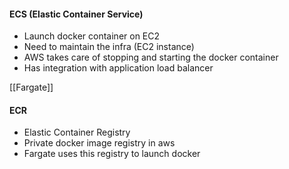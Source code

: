 
#### ECS (Elastic Container Service)
- Launch docker container on EC2
- Need to maintain the infra (EC2 instance)
- AWS takes care of stopping and starting the docker container
- Has integration with application load balancer

[[Fargate]]
#### ECR
- Elastic Container Registry
- Private docker image registry in aws
- Fargate uses this registry to launch docker